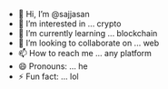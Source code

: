 - 👋 Hi, I’m @sajjasan
- 👀 I’m interested in ... crypto
- 🌱 I’m currently learning ... blockchain
- 💞️ I’m looking to collaborate on ... web
- 📫 How to reach me ... any platform 
- 😄 Pronouns: ... he
- ⚡ Fun fact: ... lol

<!---
sajjasan/sajjasan is a ✨ special ✨ repository because its `README.md` (this file) appears on your GitHub profile.
You can click the Preview link to take a look at your changes.
--->
